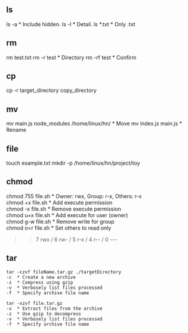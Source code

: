 ## ls
ls -a       * Include hidden.
ls -l       * Detail.
ls *.txt    * Only .txt

## rm
rm test.txt
rm -r test      * Directory 
rm -rf test     * Confirm

## cp
cp -r target_directory copy_directory

## mv
mv main.js node_modules /home/linux/hn/     * Move
mv index.js main.js                         * Rename

## file
touch example.txt
mkdir -p /home/linux/hn/project/toy

## chmod
chmod 755 file.sh       * Owner: rwx, Group: r-x, Others: r-x  
chmod +x file.sh        * Add execute permission  
chmod -x file.sh        * Remove execute permission  
chmod u+x file.sh       * Add execute for user (owner)  
chmod g-w file.sh       * Remove write for group  
chmod o=r file.sh       * Set others to read only  
>> 7 rwx / 6 rw- / 5 r-x / 4 r-- / 0 ---

## tar
```
tar -czvf fileName.tar.gz ./targetDirectory  
-c  * Create a new archive  
-z  * Compress using gzip  
-v  * Verbosely list files processed  
-f  * Specify archive file name  
```
```
tar -xzvf file.tar.gz  
-x  * Extract files from the archive  
-z  * Use gzip to decompress  
-v  * Verbosely list files processed  
-f  * Specify archive file name  
```
